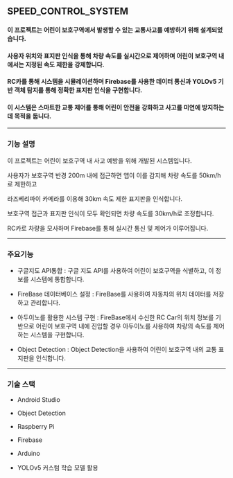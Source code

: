 ## SPEED_CONTROL_SYSTEM


####  이 프로젝트는 어린이 보호구역에서 발생할 수 있는 교통사고를 예방하기 위해 설계되었습니다.
####  사용자 위치와 표지판 인식을 통해 차량 속도를 실시간으로 제어하며 어린이 보호구역 내에서는 지정된 속도 제한을 강제합니다.
####  RC카를 통해 시스템을 시뮬레이션하며 Firebase를 사용한 데이터 통신과 YOLOv5 기반 객체 탐지를 통해 정확한 표지판 인식을 구현합니다.
####  이 시스템은 스마트한 교통 제어를 통해 어린이 안전을 강화하고 사고를 미연에 방지하는 데 목적을 둡니다. 

****


### 기능 설명

이 프로젝트는 어린이 보호구역 내 사고 예방을 위해 개발된 시스템입니다.

사용자가 보호구역 반경 200m 내에 접근하면 앱이 이를 감지해 차량 속도를 50km/h로 제한하고

라즈베리파이 카메라를 이용해 30km 속도 제한 표지판을 인식합니다.

보호구역 접근과 표지판 인식이 모두 확인되면 차량 속도를 30km/h로 조정합니다.

RC카로 차량을 모사하며 Firebase를 통해 실시간 통신 및 제어가 이루어집니다.


***


### 주요기능
+ 구글지도 API통합 :
 구글 지도 API를 사용하여 어린이 보호구역을 식별하고, 이 정보를 시스템에 통합합니다.


+ FireBase 데이터베이스 설정 :
   FireBase를 사용하여 자동차의 위치 데이터를 저장하고 관리합니다.

  
+ 아두이노를 활용한 시스템 구현 :
   FireBase에서 수신한 RC Car의 위치 정보를 기반으로 어린이 보호구역 내에 진입할 경우 아두이노를 사용하여 차량의 속도를 제어하는 시스템을 구현합니다.

  
+ Object Detection :
    Object Detection을 사용하여 어린이 보호구역 내의 교통 표지판을 인식합니다.

****

### 기술 스택
+ Android Studio

+ Object Detection

+ Raspberry Pi

+ Firebase

+  Arduino

+ YOLOv5 커스텀 학습 모델 활용


